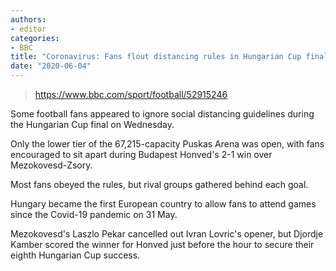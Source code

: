 ```yaml
---
authors:
- editor
categories:
- BBC 
title: "Coronavirus: Fans flout distancing rules in Hungarian Cup final"
date: "2020-06-04"
---
```


> https://www.bbc.com/sport/football/52915246

Some football fans appeared to ignore social distancing guidelines during the Hungarian Cup final on Wednesday.

Only the lower tier of the 67,215-capacity Puskas Arena was open, with fans encouraged to sit apart during Budapest Honved's 2-1 win over Mezokovesd-Zsory.

Most fans obeyed the rules, but rival groups gathered behind each goal.

Hungary became the first European country to allow fans to attend games since the Covid-19 pandemic on 31 May.

Mezokovesd's Laszlo Pekar cancelled out Ivran Lovric's opener, but Djordje Kamber scored the winner for Honved just before the hour to secure their eighth Hungarian Cup success.

